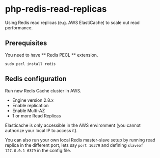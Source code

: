 # php-redis-read-replicas
Using Redis read replicas (e.g. AWS ElastiCache) to scale out read performance.

## Prerequisites
You need to have ** Redis PECL ** extension.

`sudo pecl install redis`

## Redis configuration

Run new Redis Cache cluster in AWS.

* Engine version 2.8.x
* Enable replication
* Enable Multi-AZ
* 1 or more Read Replicas

Elasticache is only accessible in the AWS environment (you cannot authorize your local IP to access it).

You can also run your own local Redis master-slave setup by running read replica in the different port, lets say `port 16379` and defining `slaveof 127.0.0.1 6379` in the config file.




